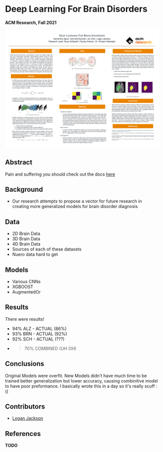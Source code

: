 # Deep Learning For Brain Disorders

**ACM Research, Fall 2021**

![](DOCS/ACM_Research_Poster_Final.png)

## Abstract

Pain and suffering you should check out the docs [here](DOCS)

## Background

- Our research attempts to propose a vector for future research
in creating more generalized models for brain disorder diagnosis

## Data

- 2D Brain Data
- 3D Brain Data
- 4D Brain Data
- Sources of each of these datasets
- Nuero data hard to get

## Models

- Various CNNs
- XGBOOST
- AugmentedOr

## Results

There were results!
- 94% ALZ - ACTUAL (86%)
- 93% BRN - ACTUAL (92%)
- 92% SCH - ACTUAL (???)
- >70% COMBINED (UH OH)

## Conclusions

Original Models were overfit. New Models didn't have much time to be trained
better generalization but lower accuracy, causing combinitive model to have
poor preformance. I basically wrote this in a day so it's really scuff :((

## Contributors
- [Logan Jackson](https://github.com/LoganLieou)

## References

**TODO**
